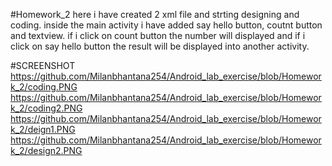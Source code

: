 #Homework_2
here i have created 2 xml file and strting designing and coding. inside the main activity i have added say hello button, coutnt button and textview. 
if i click on count button the number will displayed and if i click on say hello button the result will be displayed into another activity.

#SCREENSHOT
https://github.com/Milanbhantana254/Android_lab_exercise/blob/Homework_2/coding.PNG
https://github.com/Milanbhantana254/Android_lab_exercise/blob/Homework_2/coding2.PNG
https://github.com/Milanbhantana254/Android_lab_exercise/blob/Homework_2/deign1.PNG
https://github.com/Milanbhantana254/Android_lab_exercise/blob/Homework_2/design2.PNG
